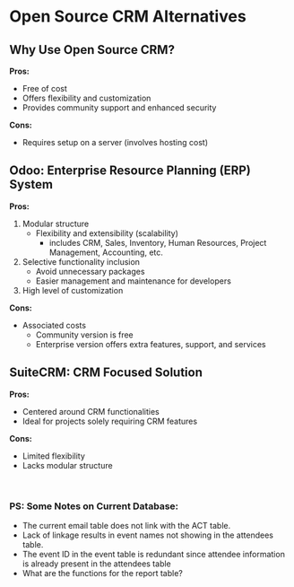 # Open Source CRM Alternatives

## Why Use Open Source CRM?

**Pros:**
- Free of cost
- Offers flexibility and customization
- Provides community support and enhanced security

**Cons:**
- Requires setup on a server (involves hosting cost)

## Odoo: Enterprise Resource Planning (ERP) System

**Pros:**
1. Modular structure
   - Flexibility and extensibility (scalability)
        - includes CRM, Sales, Inventory, Human Resources, Project Management, Accounting, etc.
2. Selective functionality inclusion
   - Avoid unnecessary packages
   - Easier management and maintenance for developers
3. High level of customization

**Cons:**
- Associated costs
  - Community version is free
  - Enterprise version offers extra features, support, and services

## SuiteCRM: CRM Focused Solution

**Pros:**
- Centered around CRM functionalities
- Ideal for projects solely requiring CRM features

**Cons:**
- Limited flexibility
- Lacks modular structure

<br>

### PS: Some Notes on Current Database:
- The current email table does not link with the ACT table.
- Lack of linkage results in event names not showing in the attendees table.
- The event ID in the event table is redundant since attendee information is already present in the attendees table
- What are the functions for the report table?